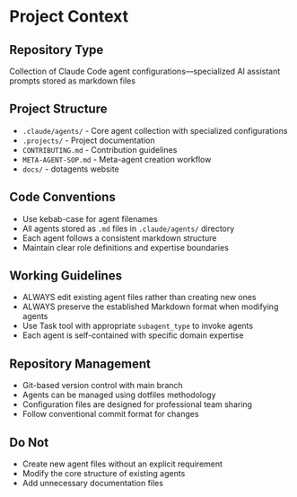 # Project Context

## Repository Type
Collection of Claude Code agent configurations—specialized AI assistant prompts stored as markdown files

## Project Structure
- `.claude/agents/` - Core agent collection with specialized configurations
- `.projects/` - Project documentation
- `CONTRIBUTING.md` - Contribution guidelines
- `META-AGENT-SOP.md` - Meta-agent creation workflow
- `docs/` - dotagents website

## Code Conventions
- Use kebab-case for agent filenames
- All agents stored as `.md` files in `.claude/agents/` directory
- Each agent follows a consistent markdown structure
- Maintain clear role definitions and expertise boundaries

## Working Guidelines
- ALWAYS edit existing agent files rather than creating new ones
- ALWAYS preserve the established Markdown format when modifying agents
- Use Task tool with appropriate `subagent_type` to invoke agents
- Each agent is self-contained with specific domain expertise

## Repository Management
- Git-based version control with main branch
- Agents can be managed using dotfiles methodology
- Configuration files are designed for professional team sharing
- Follow conventional commit format for changes

## Do Not
- Create new agent files without an explicit requirement
- Modify the core structure of existing agents
- Add unnecessary documentation files